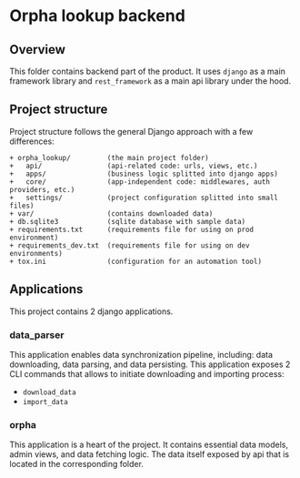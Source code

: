# Orpha lookup backend

## Overview

This folder contains backend part of the product. It uses `django` as a main framework library
and `rest_framework` as a main api library under the hood.

## Project structure

Project structure follows the general Django approach with a few differences:

```
+ orpha_lookup/         (the main project folder)
+   api/                (api-related code: urls, views, etc.)
+   apps/               (business logic splitted into django apps)
+   core/               (app-independent code: middlewares, auth providers, etc.)
+   settings/           (project configuration splitted into small files)
+ var/                  (contains downloaded data)
+ db.sqlite3            (sqlite database with sample data)
+ requirements.txt      (requirements file for using on prod environment)
+ requirements_dev.txt  (requirements file for using on dev environments)
+ tox.ini               (configuration for an automation tool)
```

## Applications

This project contains 2 django applications.

### data_parser

This application enables data synchronization pipeline, including: data downloading, data parsing, and data persisting.
This application exposes 2 CLI commands that allows to initiate downloading and importing process:
- `download_data`
- `import_data`

### orpha

This application is a heart of the project. It contains essential data models, admin views, and data fetching logic.
The data itself exposed by api that is located in the corresponding folder. 
